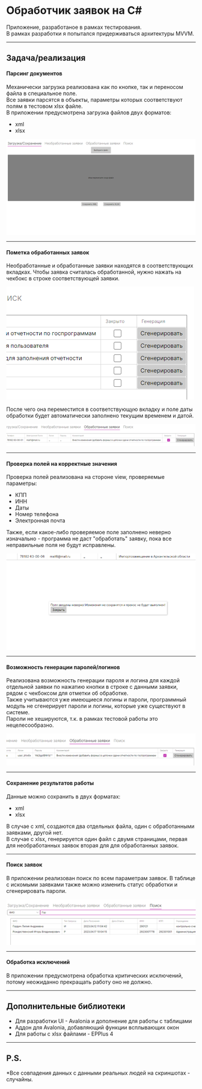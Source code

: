# Обработчик заявок на C#

Приложение, разработаное в рамках тестирования.  
В рамках разработки я попытался придерживаться архитектуры MVVM.

---

## Задача/реализация

#### Парсинг документов

Механически загрузка реализована как по кнопке, так и переносом файла в специальное поле.  
Все заявки парсятся в объекты, параметры которых соответствуют полям в тестовом xlsx файле.  
В приложении предусмотрена загрузка файлов двух форматов:
- xml
- xlsx

![Screen1](Assets/Screenshot_1.png)

---

#### Пометка обработанных заявок  

Необработанные и обработанные заявки находятся в соответствующих вкладках. Чтобы заявка считалась обработанной, нужно нажать на чекбокс в строке соответствующей заявки. 

![Screen8](Assets/Screenshot_8.png)

После чего она переместится в соответствующую вкладку и поле даты обработки будет автоматически заполнено текущим временем и датой.

![Screen9](Assets/Screenshot_9.png)

---

#### Проверка полей на корректные значения

Проверка полей реализована на стороне view, проверяемые параметры:
- КПП
- ИНН
- Даты
- Номер телефона
- Электронная почта

Также, если какое-либо проверяемое поле заполнено неверно изначально - программа не даст "обработать" заявку, пока все неправильные поля не будут исправлены.

![Screen4](Assets/Screenshot_4.png)

---

#### Возможность генерации паролей/логинов

Реализована возможность генерации пароля и логина для каждой отдельной заявки по нажатию кнопки в строке с данными заявки, рядом с чекбоксом для отметки об обработке.  
Также учитываются уже имеющиеся логины и пароли, программный модуль не сгенерирует пароли и логины, которые уже существуют в системе.  
Пароли не хешируются, т.к. в рамках тестовой работы это нецелесообразно.

![Screen10](Assets/Screenshot_10.png)

---

#### Сохранение результатов работы

Данные можно сохранить в двух форматах:
- xml
- xlsx

В случае с xml, создаются два отдельных файла, один с обработанными заявками, другой нет.  
В случае с xlsx, генерируется один файл с двумя страницами, первая для необработанных заявок вторая для для обработанных заявок.

---

#### Поиск заявок

В приложении реализован поиск по всем параметрам заявок. В таблице с искомыми заявками также можно изменить статус обработки и сгенерировать пароли.

![Screen7](Assets/Screenshot_7.png)

---

#### Обработка исключений

В приложении предусмотрена обработка критических исключений, потому неожиданно прекращать работу оно не должно.

---

## Дополнительные библиотеки

- Для разработки UI - Avalonia и дополнение для работы с таблицами
- Аддон для Avalonia, добавляющий функции всплывающих окон
- Для работы с xlsx файлами - EPPlus 4

---

## P.S.

*Все совпадения данных с данными реальных людей на скриншотах - случайны.
